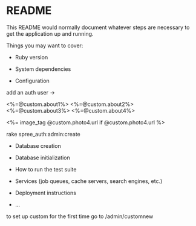 # README


This README would normally document whatever steps are necessary to get the
application up and running.

Things you may want to cover:

* Ruby version

* System dependencies

* Configuration

 add an auth user ->

<%=@custom.about1%>
<%=@custom.about2%>
<%=@custom.about3%>
<%=@custom.about4%>

<%= image_tag @custom.photo4.url if @custom.photo4.url %>

 rake spree_auth:admin:create

* Database creation

* Database initialization

* How to run the test suite

* Services (job queues, cache servers, search engines, etc.)

* Deployment instructions

* ...

to set up custom for the first time go to /admin/customnew
